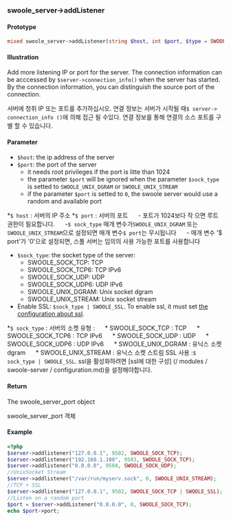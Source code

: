 ### swoole_server->addListener

#### Prototype

```php
mixed swoole_server->addListener(string $host, int $port, $type = SWOOLE_SOCK_TCP);
```

#### Illustration

Add more listening IP or port for the server. The connection information can be acccessed by `$server->connection_info()` when the server has started. By the connection information, you can distinguish the source port of the connection. 

서버에 청취 IP 또는 포트를 추가하십시오. 연결 정보는 서버가 시작될 때`$ server-> connection_info ()`에 의해 접근 될 수있다. 연결 정보를 통해 연결의 소스 포트를 구별 할 수 있습니다.

#### Parameter

* `$host`: the ip address of the server
* `$port`: the port of the server 
    - it needs root privileges if the port is litte than 1024
    - the parameter `$port` will be ignored when the parameter `$sock_type` is setted to `SWOOLE_UNIX_DGRAM` or `SWOOLE_UNIX_STREAM`
    - if the parameter `$port` is setted to `0`, the swoole server would use a random and available port

*`$ host` : 서버의 IP 주소
*`$ port` : 서버의 포트
     - 포트가 1024보다 작 으면 루트 권한이 필요합니다.
     -`$ sock_type` 매개 변수가`SWOOLE_UNIX_DGRAM` 또는`SWOOLE_UNIX_STREAM`으로 설정되면 매개 변수`$ port`는 무시됩니다
     - 매개 변수 '$ port'가 '0'으로 설정되면, 스풀 서버는 임의의 사용 가능한 포트를 사용합니다

* `$sock_type`: the socket type of the server:
    * SWOOLE_SOCK_TCP: TCP
    * SWOOLE_SOCK_TCP6: TCP IPv6
    * SWOOLE_SOCK_UDP: UDP
    * SWOOLE_SOCK_UDP6: UDP IPv6
    * SWOOLE_UNIX_DGRAM: Unix socket dgram
    * SWOOLE_UNIX_STREAM: Unix socket stream
* Enable SSL: `$sock_type | SWOOLE_SSL`. To enable ssl, it must set [the configuration about ssl](/modules/swoole-server/configuration.md).

*`$ sock_type` : 서버의 소켓 유형 :
     * SWOOLE_SOCK_TCP : TCP
     * SWOOLE_SOCK_TCP6 : TCP IPv6
     * SWOOLE_SOCK_UDP : UDP
     * SWOOLE_SOCK_UDP6 : UDP IPv6
     * SWOOLE_UNIX_DGRAM : 유닉스 소켓 dgram
     * SWOOLE_UNIX_STREAM : 유닉스 소켓 스트림
SSL 사용 :`$ sock_type | SWOOLE_SSL`. ssl을 활성화하려면 [ssl에 대한 구성] (/ modules / swoole-server / configuration.md)을 설정해야합니다.

#### Return

The swoole_server_port object

swoole_server_port 객체

#### Example

```php
<?php
$server->addlistener("127.0.0.1", 9502, SWOOLE_SOCK_TCP);
$server->addlistener("192.168.1.100", 9503, SWOOLE_SOCK_TCP);
$server->addlistener("0.0.0.0", 9504, SWOOLE_SOCK_UDP);
//UnixSocket Stream
$server->addlistener("/var/run/myserv.sock", 0, SWOOLE_UNIX_STREAM);
//TCP + SSL
$server->addlistener("127.0.0.1", 9502, SWOOLE_SOCK_TCP | SWOOLE_SSL); 
//Listen on a random port
$port = $server->addListener("0.0.0.0", 0, SWOOLE_SOCK_TCP);
echo $port->port;
```
